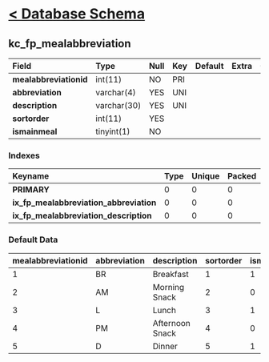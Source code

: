 # [< Database Schema](DatabaseSchema.md) #

## kc\_fp\_mealabbreviation ##
| **Field** | Type | Null | Key | Default | Extra | Comment |
|:----------|:-----|:-----|:----|:--------|:------|:--------|
| **mealabbreviationid** | int(11) | NO | PRI |  |  |  |
| **abbreviation** | varchar(4) | YES | UNI |  |  |  |
| **description** | varchar(30) | YES | UNI |  |  |  |
| **sortorder** | int(11) | YES |  |  |  |  |
| **ismainmeal** | tinyint(1) | NO |  |  |  |  |


### Indexes ###
| **Keyname** | Type | Unique | Packed | Column | Seq | Cardinality | Collation | Null | Comment |
|:------------|:-----|:-------|:-------|:-------|:----|:------------|:----------|:-----|:--------|
| **PRIMARY** | 0 | 0 | 0 | mealabbreviationid | 1 | 5 | A | 0 | 0 |
| **ix\_fp\_mealabbreviation\_abbreviation** | 0 | 0 | 0 | abbreviation | 1 |  | A | 0 | 0 |
| **ix\_fp\_mealabbreviation\_description** | 0 | 0 | 0 | description | 1 |  | A | 0 | 0 |


### Default Data ###
| mealabbreviationid | abbreviation | description | sortorder | ismainmeal |
|:-------------------|:-------------|:------------|:----------|:-----------|
| 1 | BR | Breakfast | 1 | 1 |
| 2 | AM | Morning Snack | 2 | 0 |
| 3 | L | Lunch | 3 | 1 |
| 4 | PM | Afternoon Snack | 4 | 0 |
| 5 | D | Dinner | 5 | 1 |